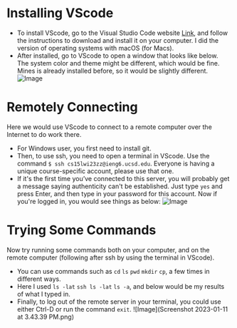 # Installing VScode
* To install VScode, go to the Visual Studio Code website [Link](https://code.visualstudio.com/), and follow the instructions to download and install it on your computer. I did the version of operating systems with macOS (for Macs).
* After installed, go to VScode to open a window that looks like below. The system color and theme might be different, which would be fine. Mines is already installed before, so it would be slightly different.
![Image](file:///Users/Lenovo1/Desktop/Screenshot%202023-01-11%20at%203.19.45%20PM.png)

# Remotely Connecting
Here we would use VScode to connect to a remote computer over the Internet to do work there.
* For Windows user, you first need to install git.
* Then, to use ssh, you need to open a terminal in VScode. Use the command `$ ssh cs15lwi23zz@ieng6.ucsd.edu`. Everyone is having a unique course-specific account, please use that one.
* If it's the first time you’ve connected to this server, you will probably get a message saying authenticity can't be established. Just type `yes` and press Enter, and then type in your password for this account. Now if you're logged in, you would see things as below:
![Image](file:///Users/Lenovo1/Desktop/Screenshot%202023-01-11%20at%203.37.41%20PM.png)
 
# Trying Some Commands
Now try running some commands both on your computer, and on the remote computer (following after ssh by using the terminal in VScode).
* You can use commands such as `cd` `ls` `pwd` `mkdir` `cp`, a few times in different ways.
* Here I used `ls -lat` `ssh ls -lat` `ls -a`, and below would be my results of what I typed in.
* Finally, to log out of the remote server in your terminal, you could use either Ctrl-D or run the command `exit`.
![Image](Screenshot 2023-01-11 at 3.43.39 PM.png)
